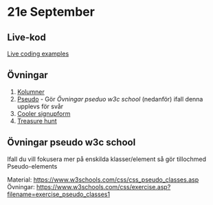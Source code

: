# 21e September

## Live-kod

[Live coding examples](live-coding/)

## Övningar

1. [Kolumner](exercises/exercise_columns.md)
2. [Pseudo](exercises/exercise_pseudo.md) - Gör _Övningar pseduo w3c school_ (nedanför) ifall denna upplevs för svår
3. [Cooler signupform](exercises/exercise_coolsignup.md)
4. [Treasure hunt](exercises/exercise_treasurehunt.md)

## Övningar pseudo w3c school

Ifall du vill fokusera mer på enskilda klasser/element så gör tillochmed Pseudo-elements

Material: https://www.w3schools.com/css/css_pseudo_classes.asp
Övningar: https://www.w3schools.com/css/exercise.asp?filename=exercise_pseudo_classes1

